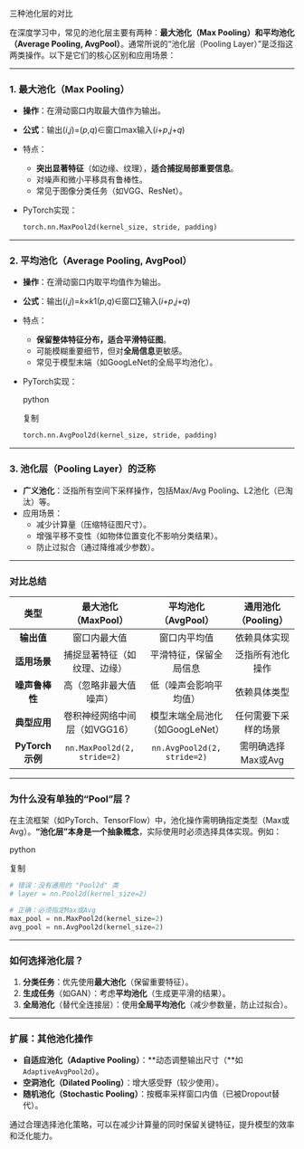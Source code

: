 三种池化层的对比

在深度学习中，常见的池化层主要有两种：**最大池化（Max Pooling）**和**平均池化（Average Pooling, AvgPool）**。通常所说的“池化层（Pooling Layer）”是泛指这两类操作。以下是它们的核心区别和应用场景：

------

### **1. 最大池化（Max Pooling）**

- **操作**：在滑动窗口内取最大值作为输出。

- **公式**：输出(*i*,*j*)=(*p*,*q*)∈窗口max输入(*i*+*p*,*j*+*q*)

- 特点：

  - **突出显著特征**（如边缘、纹理），**适合捕捉局部重要信息**。
  - 对噪声和微小平移具有鲁棒性。
  - 常见于图像分类任务（如VGG、ResNet）。

- PyTorch实现：

  ```python
  torch.nn.MaxPool2d(kernel_size, stride, padding)
  ```

------

### **2. 平均池化（Average Pooling, AvgPool）**

- **操作**：在滑动窗口内取平均值作为输出。

- **公式**：输出(*i*,*j*)=*k*×*k*1(*p*,*q*)∈窗口∑输入(*i*+*p*,*j*+*q*)

- 特点：

  - **保留整体特征分布，适合平滑特征图**。
  - 可能模糊重要细节，但对**全局信息**更敏感。
  - 常见于模型末端（如GoogLeNet的全局平均池化）。

- PyTorch实现：

  python

  复制

  ```python
  torch.nn.AvgPool2d(kernel_size, stride, padding)
  ```

------

### **3. 池化层（Pooling Layer）的泛称**

- **广义池化**：泛指所有空间下采样操作，包括Max/Avg Pooling、L2池化（已淘汰）等。
- 应用场景：
  - 减少计算量（压缩特征图尺寸）。
  - 增强平移不变性（如物体位置变化不影响分类结果）。
  - 防止过拟合（通过降维减少参数）。

------

### **对比总结**

|    **类型**     |    **最大池化（MaxPool）**    |     **平均池化（AvgPool）**     | **通用池化（Pooling）** |
| :-------------: | :---------------------------: | :-----------------------------: | :---------------------: |
|   **输出值**    |         窗口内最大值          |          窗口内平均值           |      依赖具体实现       |
|  **适用场景**   | 捕捉显著特征（如纹理、边缘）  |     平滑特征，保留全局信息      |    泛指所有池化操作     |
| **噪声鲁棒性**  |    高（忽略非最大值噪声）     |     低（噪声会影响平均值）      |      依赖具体类型       |
|  **典型应用**   | 卷积神经网络中间层（如VGG16） | 模型末端全局池化（如GoogLeNet） |  任何需要下采样的场景   |
| **PyTorch示例** |  `nn.MaxPool2d(2, stride=2)`  |   `nn.AvgPool2d(2, stride=2)`   |   需明确选择Max或Avg    |

------

### **为什么没有单独的“Pool”层？**

在主流框架（如PyTorch、TensorFlow）中，池化操作需明确指定类型（Max或Avg）。**“池化层”本身是一个抽象概念**，实际使用时必须选择具体实现。例如：

python

复制

```python
# 错误：没有通用的 "Pool2d" 类
# layer = nn.Pool2d(kernel_size=2)  

# 正确：必须指定Max或Avg
max_pool = nn.MaxPool2d(kernel_size=2)
avg_pool = nn.AvgPool2d(kernel_size=2)
```

------

### **如何选择池化层？**

1. **分类任务**：优先使用**最大池化**（保留重要特征）。
2. **生成任务**（如GAN）：考虑**平均池化**（生成更平滑的结果）。
3. **全局池化**（替代全连接层）：使用**全局平均池化**（减少参数量，防止过拟合）。

------

### **扩展：其他池化操作**

- **自适应池化（Adaptive Pooling）**：**动态调整输出尺寸（**如`AdaptiveAvgPool2d`）。
- **空洞池化（Dilated Pooling）**：增大感受野（较少使用）。
- **随机池化（Stochastic Pooling）**：按概率采样窗口内值（已被Dropout替代）。

通过合理选择池化策略，可以在减少计算量的同时保留关键特征，提升模型的效率和泛化能力。
